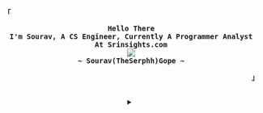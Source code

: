 <!-- Profile -->
<p align="left"><strong><samp>「</samp></strong></p>
  <p align="center">
    <samp>
      <b>
        Hello There
      <br>
        I'm Sourav, A CS Engineer, Currently A Programmer Analyst At Srinsights.com
      </b>
      <br>
        <image src="https://readme-typing-svg.herokuapp.com?font=Fira+Code&weight=700&pause=1000&color=e99c51&center=true&width=435&lines=Have+Loops+In+Your+Programs...;+But+Not+In+Your+Life.">
      <br>
      <b>
        ~ Sourav(<!--<image src="https://readme-typing-svg.herokuapp.com?font=Fira+Code&size=20&duration=1000&height=18&weight=600&vCenter=true&pause=1000&repeat=false&color=cc241d&center=true&width=150&lines=TheGlitchh"> -->TheSerphh)Gope ~
      </b>
    </samp>
  </p>
<p align="right"><strong><samp>」</samp></strong></p>

<br>

<details align="center">
<summary></summary>

<h2></h2><br>
<!-- Contact Me -->
<p align="center">
  <samp>
    [<a href="https://leetcode.com/u/TheSerphh">LeetCode</a>]<!-- TODO -->
    [<a href="https://t.me/TheSerphh">Telegram</a>] <!-- we cannot change our username on matrix it seems -->
    [<a href="mailto:TheSerphh@duck.com">e-mail</a>]
  </samp>
</p>

<h2></h2><br>

<!-- Github Stats -->
<p align="center">
  <samp>
    <img src="https://komarev.com/ghpvc/?username=TheSerphh&label=Profile+Views&color=689d6a" alt="TheSerphh" /> 
  </samp>
</p>
<div align="center">
  <samp>
    <details>
      <summary>My Profile Stats</summary>
      <br>
      <img alt="GitHub Stats" src="https://github-readme-stats.vercel.app/api?username=TheSerphh&show_icons=true&include_all_commits=true&count_private=true&hide=issues&hide_border=true&theme=gruvbox"/>
    </details>
    <details>
      <summary>My Most Used Languages</summary>
      <br>
      <img alt="Top Language" src="https://github-readme-stats.vercel.app/api/top-langs/?username=TheSerphh&layout=compact&hide_border=true&theme=gruvbox"/>
      <br>
      <b>Note:</b> Top languages is only a metric of the languages my public code consists of and doesn't reflect experience or skill level.
    </details>
  </samp>
</div>


<h2></h2><br>

<!-- GPG Keys -->

```sh
curl -sS https://github.com/TheSerphh.gpg | gpg --import
```
```console
A98A 5F13 BFF0 FA36 3849  4A9A 4315 FF75 A355 5982
```

</details>

